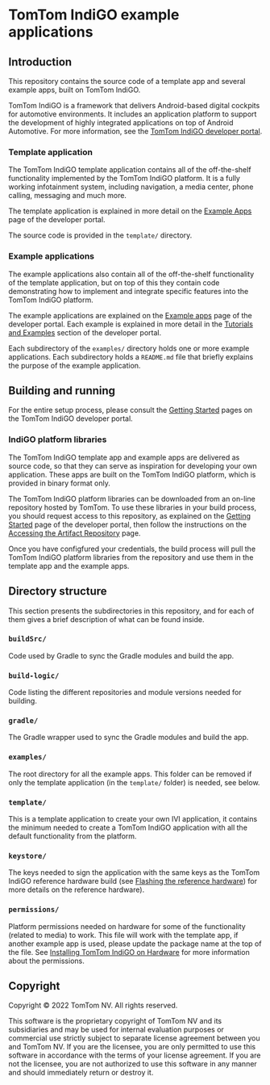# TomTom IndiGO example applications

## Introduction

This repository contains the source code of a template app and several example apps, built on
TomTom IndiGO.

TomTom IndiGO is a framework that delivers Android-based digital cockpits for automotive
environments. It includes an application platform to support the development of highly integrated
applications on top of Android Automotive. For more information, see the
[TomTom IndiGO developer portal](https://developer.tomtom.com/tomtom-indigo/documentation/introduction).

### Template application

The TomTom IndiGO template application contains all of the off-the-shelf functionality implemented
by the TomTom IndiGO platform. It is a fully working infotainment system, including navigation, a
media center, phone calling, messaging and much more.

The template application is explained in more detail on the
[Example Apps](https://developer.tomtom.com/tomtom-indigo/documentation/platform-overview/example-apps#off-the-shelf-functionality)
page of the developer portal.

The source code is provided in the `template/` directory.

### Example applications

The example applications also contain all of the off-the-shelf functionality of the template
application, but on top of this they contain code demonstrating how to implement and integrate
specific features into the TomTom IndiGO platform.

The example applications are explained on the
[Example apps](https://developer.tomtom.com/tomtom-indigo/documentation/platform-overview/example-apps#example-apps)
page of the developer portal. Each example is explained in more detail in the
[Tutorials and Examples](https://developer.tomtom.com/tomtom-indigo/documentation/tutorials-and-examples/overview)
section of the developer portal.

Each subdirectory of the `examples/` directory holds one or more example applications. Each
subdirectory holds a `README.md` file that briefly explains the purpose of the example application.

## Building and running

For the entire setup process, please consult the
[Getting Started](https://developer.tomtom.com/tomtom-indigo/documentation/getting-started/introduction)
pages on the TomTom IndiGO developer portal.

### IndiGO platform libraries

The TomTom IndiGO template app and example apps are delivered as source code, so that they can serve
as inspiration for developing your own application. These apps are built on the TomTom IndiGO
platform, which is provided in binary format only.

The TomTom IndiGO platform libraries can be downloaded from an on-line repository hosted by TomTom.
To use these libraries in your build process, you should request access to this repository, as
explained on the
[Getting Started](https://developer.tomtom.com/tomtom-indigo/documentation/getting-started/introduction)
page of the developer portal, then follow the instructions on the
[Accessing the Artifact Repository](https://developer.tomtom.com/tomtom-indigo/documentation/getting-started/accessing-the-artifact-repository)
page.

Once you have configfured your credentials, the build process will pull the TomTom IndiGO platform
libraries from the repository and use them in the template app and the example apps.

## Directory structure

This section presents the subdirectories in this repository, and for each of them gives a brief
description of what can be found inside.

### `buildSrc/`

Code used by Gradle to sync the Gradle modules and build the app.

### `build-logic/`

Code listing the different repositories and module versions needed for building.

### `gradle/`

The Gradle wrapper used to sync the Gradle modules and build the app.

### `examples/`

The root directory for all the example apps. This folder can be removed if only the template
application (in the `template/` folder) is needed, see below.

### `template/`

This is a template application to create your own IVI application, it contains the minimum needed
to create a TomTom IndiGO application with all the default functionality from the platform.

### `keystore/`

The keys needed to sign the application with the same keys as the TomTom IndiGO reference hardware
build (see
[Flashing the reference hardware](https://developer.tomtom.com/tomtom-indigo/documentation/integrating-tomtom-indigo/flashing-the-reference-hardware))
for more details on the reference hardware).

### `permissions/`

Platform permissions needed on hardware for some of the functionality (related to media) to work.
This file will work with the template app, if another example app is used, please update the
package name at the top of the file. See
[Installing TomTom IndiGO on Hardware](https://developer.tomtom.com/tomtom-indigo/documentation/integrating-tomtom-indigo/installing-tomtom-indigo-on-hardware)
for more information about the permissions.

## Copyright

Copyright © 2022 TomTom NV. All rights reserved.

This software is the proprietary copyright of TomTom NV and its subsidiaries and may be
used for internal evaluation purposes or commercial use strictly subject to separate
license agreement between you and TomTom NV. If you are the licensee, you are only permitted
to use this software in accordance with the terms of your license agreement. If you are
not the licensee, you are not authorized to use this software in any manner and should
immediately return or destroy it.
